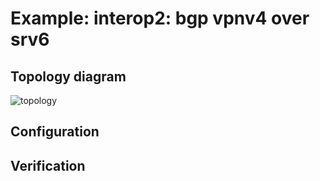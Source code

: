 # Example: interop2: bgp vpnv4 over srv6

## **Topology diagram**

![topology](/img/intop2-bgp19.tst.png)

## **Configuration**

## **Verification**
